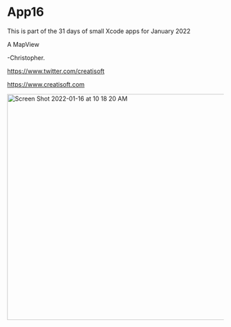 # App16
This is part of the 31 days of small Xcode apps for January 2022


A MapView 

-Christopher.

https://www.twitter.com/creatisoft

https://www.creatisoft.com


<img width="525" alt="Screen Shot 2022-01-16 at 10 18 20 AM" src="https://user-images.githubusercontent.com/11401446/149674266-52f7a537-4c26-4de4-89d5-8a0aa3fd85a1.png">

